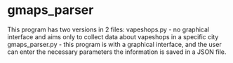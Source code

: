 # gmaps_parser
This program has two versions in 2 files: 
vapeshops.py - no graphical interface and aims only to collect data about vapeshops in a specific city
gmaps_parser.py - this program is with a graphical interface, and the user can enter the necessary parameters
the information is saved in a JSON file.
